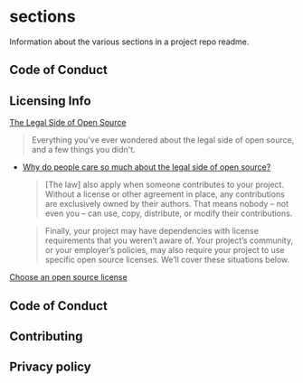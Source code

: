 # sections

Information about the various sections in a project repo readme.

## Code of Conduct

## Licensing Info

[The Legal Side of Open Source](https://opensource.guide/legal/)

> Everything you've ever wondered about the legal side of open source, and a few things you didn't.

- [Why do people care so much about the legal side of open source?](https://opensource.guide/legal/#why-do-people-care-so-much-about-the-legal-side-of-open-source)

  > [The law] also apply when someone contributes to your project. Without a license or other agreement in place, any contributions are exclusively owned by their authors. That means nobody – not even you – can use, copy, distribute, or modify their contributions.

  > Finally, your project may have dependencies with license requirements that you weren’t aware of. Your project’s community, or your employer’s policies, may also require your project to use specific open source licenses. We’ll cover these situations below.

[Choose an open source license](https://choosealicense.com/)

## Code of Conduct

## Contributing

## Privacy policy
